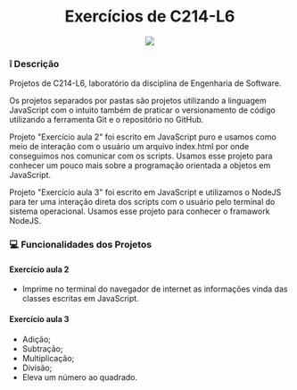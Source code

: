 <h1 align="center">Exercícios de C214-L6</h1>

<p align="center">
    <img src="https://miro.medium.com/max/875/1*UbwvZi4SUbf_BiKbSDEFeg.png">
</p>

### :grey_exclamation: Descrição

<p>Projetos de C214-L6, laboratório da disciplina de Engenharia de Software.</p>
<p>Os projetos separados por pastas são projetos utilizando a linguagem JavaScript
com o intuito também de praticar o versionamento de código utilizando a ferramenta 
Git e o repositório no GitHub.</p>
<p>Projeto "Exercício aula 2" foi escrito em JavaScript puro e usamos como meio de interação com o usuário um arquivo index.html por onde conseguimos nos comunicar com os scripts. Usamos esse projeto para conhecer um pouco mais sobre a programação orientada a objetos em JavaScript. </p>
<p>Projeto "Exercício aula 3" foi escrito em JavaScript e utilizamos o NodeJS para ter uma
interação direta dos scripts com o usuário pelo terminal do sistema operacional. Usamos esse projeto para conhecer o framawork NodeJS.</p>

### :computer: Funcionalidades dos Projetos
#### Exercício aula 2
- Imprime no terminal do navegador de internet as informações vinda das classes escritas em JavaScript. 

#### Exercício aula 3
- Adição;
- Subtração;
- Multiplicação;
- Divisão;
- Eleva um número ao quadrado.





